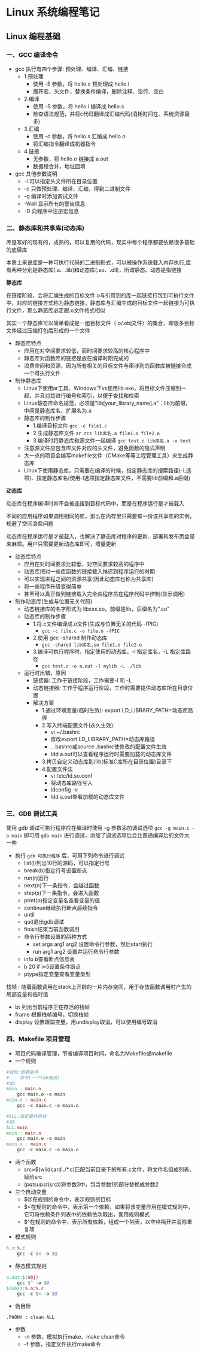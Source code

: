 # **Linux 系统编程笔记**
## **Linux 编程基础**
### **一、GCC 编译命令**
* gcc 执行有四个步骤: 预处理、编译、汇编、链接
    * 1.预处理
        * 使用 -E 参数，将 hello.c 预处理成 hello.i
        * 展开宏、头文件，替换条件编译，删除注释、空行、空白
    * 2.编译
        * 使用 -S 参数，将 hello.i 编译成 hello.s
        * 检查语法规范，并将c代码翻译成汇编代码(消耗时间在、系统资源最多)
    * 3.汇编
        * 使用 -c 参数，将 hello.s 汇编成 hello.o
        * 将汇编指令翻译成机器指令
    * 4.链接
        * 无参数，将 hello.o 链接成 a.out
        * 数据段合并，地址回填
* gcc 其他参数说明
    * -I 可以指定头文件所在目录位置
    * -c 只做预处理、编译、汇编，得到二进制文件
    * -g 编译时添加调试文件
    * -Wall 显示所有的警告信息
    * -D 向程序中注册宏信息
### **二、静态库和共享库(动态库)**
库是写好的现有的，成熟的，可以复用的代码，现实中每个程序都要依赖很多基础的底层库

本质上来说库是一种可执行代码的二进制形式，可以被操作系统载入内存执行,库有两种分别是静态库(.a、.lib)和动态库(.so、.dll)，所谓静态、动态是指链接

**静态库**

在链接阶段，会将汇编生成的目标文件.o与引用到的库一起链接打包到可执行文件中，对应的链接方式称为静态链接，静态库与汇编生成的目标文件一起链接为可执行文件，那么静态库必定跟.o文件格式相似

其实一个静态库可以简单看成是一组目标文件（.o/.obj文件）的集合，即很多目标文件经过压缩打包后形成的一个文件
* 静态库特点
    * 应用在对空间要求较低，而时间要求较高的核心程序中
    * 静态库对函数库的链接是放在编译时期完成的
    * 浪费空间和资源，因为所有相关的目标文件与牵涉到的函数库被链接合成一个可执行文件
* 制作静态库
    * Linux下使用ar工具、Windows下vs使用lib.exe，将目标文件压缩到一起，并且对其进行编号和索引，以便于查找和检索
    * Linux静态库命名规范，必须是"lib[your_library_name].a"：lib为前缀，中间是静态库名，扩展名为.a
    * 静态库的制作步骤
        * 1.编译目标文件 `gcc -c file1.c`
        * 2.生成静态库文件 `ar rcs lib库名.a file1.o file2.o`
        * 3.编译时将静态库和源文件一起编译 `gcc test.c lib库名.a -o test`
    * 注意源文件应包含库文件对应的头文件，避免函数的隐式声明
    * 大一点的项目会编写makefile文件（CMake等等工程管理工具）来生成静态库
    * Linux下使用静态库，只需要在编译的时候，指定静态库的搜索路径(-L选项)、指定静态库名(使用-l选项指定静态库文件，不需要lib前缀和.a后缀)

**动态库**

动态库在程序编译时并不会被连接到目标代码中，而是在程序运行是才被载入

不同的应用程序如果调用相同的库，那么在内存里只需要有一份该共享库的实例，规避了空间浪费问题

动态库在程序运行是才被载入，也解决了静态库对程序的更新、部署和发布页会带来麻烦。用户只需要更新动态库即可，增量更新

* 动态库特点
    * 应用在对时间要求比较低，对空间要求较高的程序中
    * 动态库把对一些库函数的链接载入推迟到程序运行的时期
    * 可以实现进程之间的资源共享(因此动态库也称为共享库)
    * 将一些程序升级变得简单
    * 甚至可以真正做到链接载入完全由程序员在程序代码中控制(显示调用)
* 制作动态库(生成与位置无关代码)
    * 动态链接库的名字形式为 libxxx.so，前缀是lib，后缀名为".so"
    * 动态库的制作步骤
        * 1.将.c文件编译成.o文件(生成与位置无关的代码 -fPIC)
            * `gcc -c file.c -o file.o -fPIC`
        * 2.使用 gcc -shared 制作动态库
            * `gcc -shared lib库名.so file1.o file2.o`
        * 3.编译可执行程序时，指定使用的动态库，-l 指定库名，-L 指定库路径
            * `gcc test.c -o a.out -l mylib -L ./lib`
    * 运行时出错，原因
        * 链接器: 工作于链接阶段，工作需要-l 和 -L
        * 动态链接器: 工作于程序运行阶段，工作时需要提供动态库所在目录位置
        * 解决方案
            * 1.通过环境变量(临时生效): export LD_LIBRARY_PATH=动态库路径
            * 2.写入终端配置文件(永久生效): 
                * vi ~/.bashrc
                * 修改export LD_LIBRARY_PATH=动态库路径
                * . .bashrc或source .bashrc使修改的配置文件生效
                * ldd a.out可以查看程序运行时需要加载的动态库文件
            * 3.拷贝自定义动态库到/lib(标准C库所在目录位置)目录下
            * 4.配置文件法
                * vi /etc/ld.so.conf
                * 将动态库路径写入
                * ldconfig -v
                * ldd a.out查看加载的动态库文件
### **三、GDB 调试工具**
使用 gdb 调试可执行程序应在编译时使用 -g 参数添加调试选项 `gcc -g main.c -o main` 即可用 `gdb main` 进行调试，添加了调试选项后会比普通编译后的文件大一些
* 执行 `gdb 可执行程序` 后，可用下列命令进行调试
    * list(l)列出10行的源码，可以指定行号
    * break(b)指定行号设置断点
    * run(r)运行
    * next(n)下一条指令，会越过函数
    * step(s)下一条指令，会进入函数
    * print(p)指定变量名查看变量的值
    * continue继续执行断点后续指令
    * until
    * quit退出gdb调试
    * finish结束当前函数调用
    * 命令行参数设置的两种方式
        * set args arg1 arg2 设置命令行参数，然后start执行
        * run arg1 arg2 设置并运行命令行参数
    * info b查看断点信息表
    * b 20 if i=5设置条件断点
    * ptype指定变量查看变量类型

栈帧 : 随着函数调用在stack上开辟的一片内存空间，用于存放函数调用时产生的局部变量和临时值
* bt 列出当前程序正在存活的栈帧
* frame 根据栈帧编号，切换栈帧
* display 设置跟踪变量，用undisplay取消，可以使用编号取消
### **四、Makefile 项目管理**
* 项目代码编译管理，节省编译项目时间，命名为Makefile或makefile
* 一个规则
```makefile
#目标:依赖条件
#    命令(一个tab缩进)
#如:
main : main.o
    gcc main.o -o main
main.o : main.c
    gcc -c main.c -o main.o

#ALL:指定最终目标
#如:
ALL:main
main : main.o
    gcc main.o -o main
main.o : main.c
    gcc -c main.c -o main.o
```
* 两个函数
    * src=$(wildcard ./*.c)匹配当前目录下的所有.c文件，将文件名组成列表，赋给src
    * $(patsubst %.c,%.o,$(src))将参数3中，包含参数1的部分替换成参数2
* 三个自动变量
    * $@在规则的命令中，表示规则的目标
    * $<在规则的命令中，表示第一个依赖，如果将该变量应用在模式规则中，它可将依赖条件列表中的依赖依次取出，套用规则模式
    * $^在规则的命令中，表示所有依赖，组成一个列表，以空格隔开并消除重复项
* 模式规则
```makefile
%.o:%.c
    gcc -c $< -o $@
```
* 静态模式规则
```makefile
a.out:$(obj)
    gcc $^ -o $@
$(obj):%.o:%.c
    gcc -c $< -o $@
```
* 伪目标
```
.PHONY : clean ALL
```
* 参数
    * -n 参数，模拟执行make、make clean命令
    * -f 参数，指定文件执行make命令